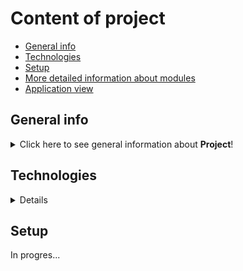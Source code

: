 # Content of project
* [General info](#general-info)
* [Technologies](#technologies)
* [Setup](#setup)
* [More detailed information about modules](#more-detailed-information-about-modules)
* [Application view](#application-view)

## General info
<details>
<summary>Click here to see general information about <b>Project</b>!</summary>
<b>Public Safety Answering Point</b> is a Flask based web application. Is dedicated to operators of emergency to manage incoming events. PSAP (Public Safety Answering Point) is created for operators of all emergency services like Police, Fire Service, Medical Service. Events saved in db stored information about addresses, type of events, which emergency service is needed, and info about caller; name, surname, telephone number. Events are filters for example by type of emergency services. The operator can set events as archived.

Features:

<ul>
<li>Complete Front End Website</li>
<li>Events control; create, edit, delete, update</li>
<li>All data are stored in database</li>

</details>

## Technologies
<details>
<ul>
<li>Python</li>
<li>Flask</li>
<li>HTML</li>
<li>Git</li>
</details>

## Setup
<setup>
In progres...
